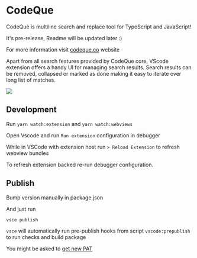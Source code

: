# CodeQue

CodeQue is multiline search and replace tool for TypeScript and JavaScript!

It's pre-release, Readme will be updated later :)

For more information visit [codeque.co](http://codeque.co) website

Apart from all search features provided by CodeQue core, VScode extension offers a handy UI for managing search results.
Search results can be removed, collapsed or marked as done making it easy to iterate over long list of matches.

<img src="https://github.com/codeque-co/codeque/blob/master/packages/vscode/media/CodeQue-vscode.png"/>

## Development

Run `yarn watch:extension` and `yarn watch:webviews`

Open Vscode and run `Run extension` configuration in debugger

While in VSCode with extension host run `> Reload Extension` to refresh webview bundles

To refresh extension backed re-run debugger configuration.

## Publish

Bump version manually in package.json

And just run 

`vsce publish`

`vsce` will automatically run pre-publish hooks from script `vscode:prepublish` to run checks and build package

You might be asked to [get new PAT](https://code.visualstudio.com/api/working-with-extensions/publishing-extension#get-a-personal-access-token)